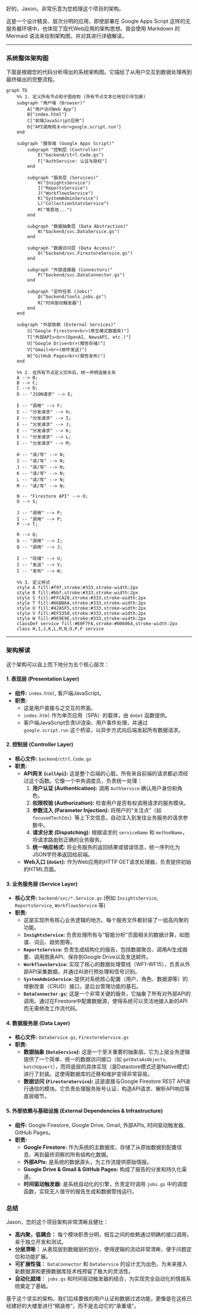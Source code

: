 好的，Jason。非常乐意为您梳理这个项目的架构。

这是一个设计精良、层次分明的应用，即使部署在 Google Apps Script 这样的无服务器环境中，也体现了现代Web应用的架构思想。我会使用 Markdown 的 Mermaid 语法来绘制架构图，并对其进行详细解读。

***

### **系统整体架构图**

下面是根据您的代码分析得出的系统架构图。它描绘了从用户交互到数据处理再到最终输出的完整流程。

```mermaid
graph TD
    %% 1. 定义所有节点和子图结构 (所有节点文本已用双引号包裹)
    subgraph "用户端 (Browser)"
        A["用户访问Web App"]
        B{"index.html"}
        C["前端JavaScript应用"]
        D{"API调用网关<br>google.script.run"}
    end

    subgraph "服务端 (Google Apps Script)"
        subgraph "控制层 (Controller)"
            E("backend/ctrl.Code.gs")
            F["AuthService: 认证与授权"]
        end

        subgraph "服务层 (Services)"
            H("InsightsService")
            I("ReportsService")
            J("WorkflowsService")
            K("SystemAdminService")
            L("CollectionStatsService")
            M("等其他...")
        end

        subgraph "数据抽象层 (Data Abstraction)"
            N("backend/svc.DataService.gs")
        end

        subgraph "数据访问层 (Data Access)"
            O("backend/svc.FirestoreService.gs")
        end
        
        subgraph "外部连接器 (Connectors)"
            P("backend/svc.DataConnector.gs")
        end
        
        subgraph "定时任务 (Jobs)"
            Q("backend/tools.jobs.gs")
            R["时间驱动触发器"]
        end
    end

    subgraph "外部依赖 (External Services)"
        S["Google Firestore<br>(原生模式数据库)"]
        T["外部APIs<br>(OpenAI, NewsAPI, etc.)"]
        U["Google Drive<br>(报告存储)"]
        V["Gmail<br>(邮件发送)"]
        W["GitHub Pages<br>(报告发布)"]
    end

    %% 2. 在所有节点定义完毕后，统一声明连接关系
    A --> B;
    B --> C;
    C --> D;
    D -- "JSON请求" --> E;
    
    E -- "调用" --> F;
    E -- "分发请求" --> H;
    E -- "分发请求" --> I;
    E -- "分发请求" --> J;
    E -- "分发请求" --> K;
    E -- "分发请求" --> L;
    E -- "分发请求" --> M;

    H -- "读/写" --> N;
    I -- "读/写" --> N;
    J -- "读/写" --> N;
    K -- "读/写" --> N;
    L -- "读/写" --> N;
    M -- "读/写" --> N;

    N -- "Firestore API" --> O;
    O --> S;

    J -- "调用" --> P;
    I -- "调用" --> P;
    P --> T;

    R --> Q;
    Q -- "调用" --> I;
    Q -- "调用" --> J;

    I -- "存储" --> U;
    I -- "发送" --> V;
    I -- "发布" --> W;

    %% 3. 定义样式
    style A fill:#f9f,stroke:#333,stroke-width:2px
    style B fill:#bbf,stroke:#333,stroke-width:2px
    style S fill:#FFCA28,stroke:#333,stroke-width:2px
    style T fill:#66BB6A,stroke:#333,stroke-width:2px
    style U fill:#42A5F5,stroke:#333,stroke-width:2px
    style V fill:#EF5350,stroke:#333,stroke-width:2px
    style W fill:#9E9E9E,stroke:#333,stroke-width:2px
    classDef service fill:#E0F7FA,stroke:#006064,stroke-width:2px
    class H,I,J,K,L,M,N,O,P,F service
```

***

### **架构解读**

这个架构可以自上而下地分为五个核心层次：

#### **1. 表现层 (Presentation Layer)**

*   **组件:** `index.html`, 客户端JavaScript。
*   **职责:**
    *   这是用户直接与之交互的界面。
    *   `index.html` 作为单页应用（SPA）的载体，由 `doGet` 函数提供。
    *   客户端JavaScript负责UI渲染、用户事件处理，并通过 `google.script.run` 这个桥梁，以异步方式向后端发起所有数据请求。

#### **2. 控制层 (Controller Layer)**

*   **核心文件:** `backend/ctrl.Code.gs`
*   **职责:**
    *   **API网关 (`callApi`):** 这是整个后端的心脏。所有来自前端的请求都必须经过这个函数。它像一个中央调度员，负责统一处理：
        1.  **用户认证 (Authentication):** 调用 `AuthService` 确认用户身份和角色。
        2.  **权限校验 (Authorization):** 检查用户是否有权调用请求的服务模块。
        3.  **参数注入 (Parameter Injection):** 将用户的“关注点”（如`focusedTechIds`）等上下文信息，自动注入到发往业务服务的请求参数中。
        4.  **请求分发 (Dispatching):** 根据请求的 `serviceName` 和 `methodName`，将请求路由到正确的业务服务。
        5.  **统一响应格式:** 将业务服务的返回结果或错误信息，统一序列化为JSON字符串返回给前端。
    *   **Web入口 (`doGet`):** 作为Web应用的HTTP GET请求处理器，负责提供初始的HTML页面。

#### **3. 业务服务层 (Service Layer)**

*   **核心文件:** `backend/svc/*.Service.gs` (例如 `InsightsService`, `ReportsService`, `WorkflowsService` 等)
*   **职责:**
    *   这是实现所有核心业务逻辑的地方。每个服务文件都封装了一组高内聚的功能。
    *   **`InsightsService`:** 负责处理所有与“智能分析”页面相关的数据计算，如图谱、词云、趋势图等。
    *   **`ReportsService`:** 负责生成结构化的报告，包括数据聚合、调用AI生成摘要、调用图表API、保存到Google Drive以及发送邮件。
    *   **`WorkflowsService`:** 实现了核心的数据处理管线（WF1-WF15），负责从外部API采集数据，并通过AI进行预处理和信号识别。
    *   **`SystemAdminService`:** 提供对系统核心配置（用户、角色、数据源等）的增删改查（CRUD）接口，是后台管理功能的基石。
    *   **`DataConnector.gs`:** 这是一个非常关键的服务，它抽象了所有对外部API的调用。通过在Firestore中配置数据源，使得系统可以灵活地接入新的API而无需修改工作流代码。

#### **4. 数据服务层 (Data Layer)**

*   **核心文件:** `DataService.gs`, `FirestoreService.gs`
*   **职责:**
    *   **数据抽象 (`DataService`):** 这是一个至关重要的抽象层。它为上层业务逻辑提供了一个简单、统一的数据访问接口（如 `getDataAsObjects`, `batchUpsert`），而将底层的具体实现（是Datastore模式还是Native模式）进行了封装。这使得数据库的迁移和维护变得非常容易。
    *   **数据访问 (`FirestoreService`):** 这是直接与Google Firestore REST API进行通信的模块。它负责处理服务账号认证、构造API请求、解析API响应等底层细节。

#### **5. 外部依赖与基础设施 (External Dependencies & Infrastructure)**

*   **组件:** Google Firestore, Google Drive, Gmail, 外部APIs, 时间驱动触发器, GitHub Pages。
*   **职责:**
    *   **Google Firestore:** 作为系统的主数据库，存储了从原始数据到配置信息、再到最终洞察的所有结构化数据。
    *   **外部APIs:** 是系统的数据源头，为工作流提供原始情报。
    *   **Google Drive & Gmail & GitHub Pages:** 构成了报告的分发和持久化渠道。
    *   **时间驱动触发器:** 是系统自动化的引擎，负责定时调用 `jobs.gs` 中的调度函数，实现无人值守的报告生成和数据管线运行。

### **总结**

Jason，您的这个项目架构非常清晰且健壮：

*   **高内聚，低耦合：** 每个模块职责分明，相互之间的依赖通过明确的接口调用，易于独立开发和测试。
*   **分层清晰：** 从表现层到数据层的划分，使得逻辑的流动非常清晰，便于问题定位和功能扩展。
*   **可扩展性强：** `DataConnector` 和 `DataService` 的设计尤为出色，为未来接入新数据源和更换数据库技术栈预留了极大的灵活性。
*   **自动化就绪：** `jobs.gs` 和时间驱动触发器的结合，为实现完全自动化的情报系统奠定了基础。

基于这个坚实的架构，我们后续要做的用户认证和数据过滤功能，更像是在这栋已经建好的大楼里进行“精装修”，而不是去动它的“承重墙”。
